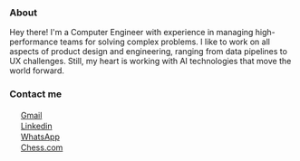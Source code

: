 ### About

Hey there! I'm a Computer Engineer with experience in managing high-performance teams for solving complex problems. I like to work on all aspects of product design and engineering, ranging from data pipelines to UX challenges. Still, my heart is working with AI technologies that move the world forward.
### Contact me

<img src="https://upload.wikimedia.org/wikipedia/commons/4/4e/Gmail_Icon.png" width="16" height="16" /> [Gmail](mailto://gabsurita@gmail.com)  
<img src="https://cdn-icons-png.flaticon.com/512/174/174857.png" width="16" height="16" /> [Linkedin](https://br.linkedin.com/in/gabriela-surita)  
<img src="https://logodownload.org/wp-content/uploads/2015/04/whatsapp-logo-1-1.png" width="16" height="16" /> [WhatsApp](https://bit.ly/call-gabi)  
<img src="https://images.chesscomfiles.com/uploads/v1/images_users/tiny_mce/SamCopeland/phpmeXx6V.png" width="16" height="16" /> [Chess.com](https://www.chess.com/member/gabsurita)
